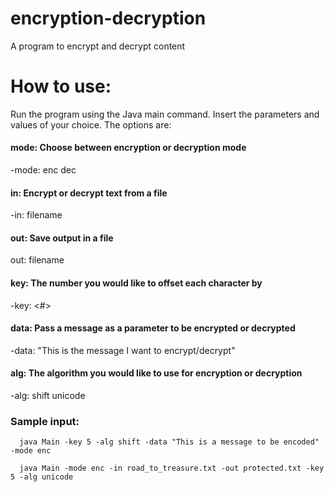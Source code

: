# encryption-decryption
A program to encrypt and decrypt content


# How to use:
Run the program using the Java main command. Insert the parameters and values of your choice. The options are:

#### mode: Choose between encryption or decryption mode
-mode:
  enc
  dec

#### in: Encrypt or decrypt text from a file
-in:
  filename

#### out: Save output in a file
  out: 
   filename

#### key: The number you would like to offset each character by
  -key:
     <#>

#### data: Pass a message as a parameter to be encrypted or decrypted
  -data:
       "This is the message I want to encrypt/decrypt"

#### alg: The algorithm you would like to use for encryption or decryption
   -alg:
       shift
       unicode
       

### Sample input:
      java Main -key 5 -alg shift -data "This is a message to be encoded" -mode enc
       
      java Main -mode enc -in road_to_treasure.txt -out protected.txt -key 5 -alg unicode
       
